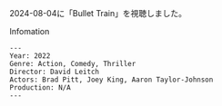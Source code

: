 2024-08-04に「Bullet Train」を視聴しました。

Infomation
```
---
Year: 2022
Genre: Action, Comedy, Thriller
Director: David Leitch
Actors: Brad Pitt, Joey King, Aaron Taylor-Johnson
Production: N/A
---
```
